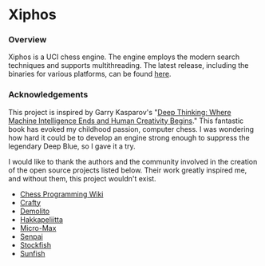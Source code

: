 # Xiphos

### Overview

Xiphos is a UCI chess engine. The engine employs the modern search techniques and supports multithreading. The latest release, including the binaries for various platforms, can be found [here](https://github.com/milostatarevic/xiphos/releases).

### Acknowledgements

This project is inspired by Garry Kasparov's "[Deep Thinking: Where Machine Intelligence Ends and Human Creativity Begins](https://www.amazon.com/Deep-Thinking-Machine-Intelligence-Creativity/dp/161039786X)." This fantastic book has evoked my childhood passion, computer chess. I was wondering how hard it could be to develop an engine strong enough to suppress the legendary Deep Blue, so I gave it a try.

I would like to thank the authors and the community involved in the creation of the open source projects listed below. Their work greatly inspired me, and without them, this project wouldn't exist.

* [Chess Programming Wiki](https://chessprogramming.wikispaces.com/)
* [Crafty](http://www.craftychess.com/)
* [Demolito](https://github.com/lucasart/Demolito/)
* [Hakkapeliitta](https://github.com/mAarnos/Hakkapeliitta/)
* [Micro-Max](http://home.hccnet.nl/h.g.muller/max-src2.html)
* [Senpai](https://www.chessprogramming.net/senpai/)
* [Stockfish](https://github.com/official-stockfish/Stockfish/)
* [Sunfish](https://github.com/thomasahle/sunfish)
